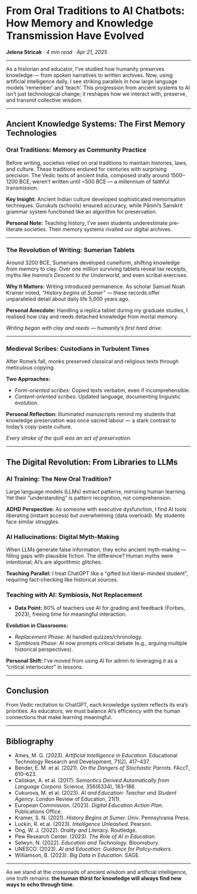 # From Oral Traditions to AI Chatbots: How Memory and Knowledge Transmission Have Evolved
**Jelena Stricak** · *4 min read · Apr 21, 2025*

---

As a historian and educator, I’ve studied how humanity preserves knowledge — from spoken narratives to written archives. Now, using artificial intelligence daily, I see striking parallels in how large language models ‘remember’ and ‘teach’. This progression from ancient systems to AI isn’t just technological change; it reshapes how we interact with, preserve, and transmit collective wisdom.

---

## Ancient Knowledge Systems: The First Memory Technologies

### Oral Traditions: Memory as Community Practice
Before writing, societies relied on oral traditions to maintain histories, laws, and culture. These traditions endured for centuries with surprising precision. The Vedic texts of ancient India, composed orally around 1500–1200 BCE, weren’t written until ~500 BCE — a millennium of faithful transmission.

**Key Insight:** Ancient Indian culture developed sophisticated memorisation techniques. Gurukuls (schools) ensured accuracy, while Pāṇini’s Sanskrit grammar system functioned like an algorithm for preservation.

**Personal Note:** Teaching history, I’ve seen students underestimate pre-literate societies. Their memory systems rivalled our digital archives.


---

### The Revolution of Writing: Sumerian Tablets
Around 3200 BCE, Sumerians developed cuneiform, shifting knowledge from memory to clay. Over one million surviving tablets reveal tax receipts, myths like *Inanna’s Descent to the Underworld*, and even scribal exercises.

**Why It Matters:** Writing introduced permanence. As scholar Samuel Noah Kramer noted, *“History begins at Sumer”* — these records offer unparalleled detail about daily life 5,000 years ago.

**Personal Anecdote:** Handling a replica tablet during my graduate studies, I realised how clay and reeds detached knowledge from mortal memory.


*Writing began with clay and reeds — humanity’s first hard drive.*

---

### Medieval Scribes: Custodians in Turbulent Times
After Rome’s fall, monks preserved classical and religious texts through meticulous copying.

**Two Approaches:**  
- *Form-oriented scribes*: Copied texts verbatim, even if incomprehensible.  
- *Content-oriented scribes*: Updated language, documenting linguistic evolution.  

**Personal Reflection:** Illuminated manuscripts remind my students that knowledge preservation was once sacred labour — a stark contrast to today’s copy-paste culture.


*Every stroke of the quill was an act of preservation.*

---

## The Digital Revolution: From Libraries to LLMs

### AI Training: The New Oral Tradition?
Large language models (LLMs) extract patterns, mirroring human learning. Yet their “understanding” is pattern recognition, not comprehension.

**ADHD Perspective:** As someone with executive dysfunction, I find AI tools liberating (instant access) but overwhelming (data overload). My students face similar struggles.

### AI Hallucinations: Digital Myth-Making
When LLMs generate false information, they echo ancient myth-making — filling gaps with plausible fiction. The difference? Human myths were intentional; AI’s are algorithmic glitches.

**Teaching Parallel:** I treat ChatGPT like a “gifted but literal-minded student”, requiring fact-checking like historical sources.

### Teaching with AI: Symbiosis, Not Replacement
- **Data Point:** 60% of teachers use AI for grading and feedback (Forbes, 2023), freeing time for meaningful interaction.  


**Evolution in Classrooms:**  
- *Replacement Phase*: AI handled quizzes/chronology.  
- *Symbiosis Phase*: AI now prompts critical debate (e.g., arguing multiple historical perspectives).  

**Personal Shift:** I’ve moved from using AI for admin to leveraging it as a “critical interlocutor” in lessons.

---

## Conclusion
From Vedic recitation to ChatGPT, each knowledge system reflects its era’s priorities. As educators, we must balance AI’s efficiency with the human connections that make learning meaningful.

---

## Bibliography
- Ames, M. G. (2023). *Artificial Intelligence in Education*. Educational Technology Research and Development, 71(2), 417–437.  
- Bender, E. M. et al. (2021). *On the Dangers of Stochastic Parrots*. FAccT, 610–623.  
- Caliskan, A. et al. (2017). *Semantics Derived Automatically from Language Corpora*. Science, 356(6334), 183–186.  
- Cukurova, M. et al. (2023). *AI and Education: Teacher and Student Agency*. London Review of Education, 21(1).  
- European Commission. (2023). *Digital Education Action Plan.* Publications Office.  
- Kramer, S. N. (2021). *History Begins at Sumer.* Univ. Pennsylvania Press.  
- Luckin, R. et al. (2023). *Intelligence Unleashed.* Pearson.  
- Ong, W. J. (2022). *Orality and Literacy.* Routledge.  
- Pew Research Center. (2023). *The Role of AI in Education.*  
- Selwyn, N. (2022). *Education and Technology.* Bloomsbury.  
- UNESCO. (2023). *AI and Education: Guidance for Policy-makers.*  
- Williamson, B. (2023). *Big Data in Education.* SAGE.  

---

As we stand at the crossroads of ancient wisdom and artificial intelligence, one truth remains: **the human thirst for knowledge will always find new ways to echo through time.**
